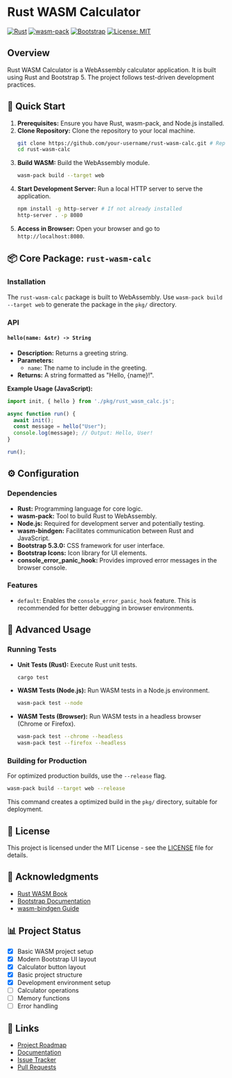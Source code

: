 # Rust WASM Calculator

[![Rust](https://img.shields.io/badge/rust-stable-brightgreen.svg)](https://www.rust-lang.org/)
[![wasm-pack](https://img.shields.io/badge/wasm--pack-latest-blue.svg)](https://rustwasm.github.io/wasm-pack/)
[![Bootstrap](https://img.shields.io/badge/bootstrap-5.3.0-purple.svg)](https://getbootstrap.com/)
[![License: MIT](https://img.shields.io/badge/License-MIT-yellow.svg)](https://opensource.org/licenses/MIT)

## Overview

Rust WASM Calculator is a WebAssembly calculator application. It is built using Rust and Bootstrap 5. The project follows test-driven development practices.

## 🚀 Quick Start

1. **Prerequisites:** Ensure you have Rust, wasm-pack, and Node.js installed.
2. **Clone Repository:** Clone the repository to your local machine.
   ```bash
   git clone https://github.com/your-username/rust-wasm-calc.git # Replace with actual repo URL
   cd rust-wasm-calc
   ```
3. **Build WASM:** Build the WebAssembly module.
   ```bash
   wasm-pack build --target web
   ```
4. **Start Development Server:** Run a local HTTP server to serve the application.
   ```bash
   npm install -g http-server # If not already installed
   http-server . -p 8080
   ```
5. **Access in Browser:** Open your browser and go to `http://localhost:8080`.

## 📦 Core Package: `rust-wasm-calc`

### Installation

The `rust-wasm-calc` package is built to WebAssembly. Use `wasm-pack build --target web` to generate the package in the `pkg/` directory.

### API

#### `hello(name: &str) -> String`

- **Description:**  Returns a greeting string.
- **Parameters:**
    - `name`:  The name to include in the greeting.
- **Returns:**  A string formatted as "Hello, {name}!".

**Example Usage (JavaScript):**

```javascript
import init, { hello } from './pkg/rust_wasm_calc.js';

async function run() {
  await init();
  const message = hello("User");
  console.log(message); // Output: Hello, User!
}

run();
```

## ⚙️ Configuration

### Dependencies

- **Rust:** Programming language for core logic.
- **wasm-pack:** Tool to build Rust to WebAssembly.
- **Node.js:**  Required for development server and potentially testing.
- **wasm-bindgen:**  Facilitates communication between Rust and JavaScript.
- **Bootstrap 5.3.0:**  CSS framework for user interface.
- **Bootstrap Icons:** Icon library for UI elements.
- **console_error_panic_hook:**  Provides improved error messages in the browser console.

### Features

- `default`: Enables the `console_error_panic_hook` feature. This is recommended for better debugging in browser environments.

## 🧪 Advanced Usage

### Running Tests

- **Unit Tests (Rust):** Execute Rust unit tests.
  ```bash
  cargo test
  ```
- **WASM Tests (Node.js):** Run WASM tests in a Node.js environment.
  ```bash
  wasm-pack test --node
  ```
- **WASM Tests (Browser):** Run WASM tests in a headless browser (Chrome or Firefox).
  ```bash
  wasm-pack test --chrome --headless
  wasm-pack test --firefox --headless
  ```

### Building for Production

For optimized production builds, use the `--release` flag.

```bash
wasm-pack build --target web --release
```

This command creates a optimized build in the `pkg/` directory, suitable for deployment.

## 📝 License

This project is licensed under the MIT License - see the [LICENSE](LICENSE) file for details.

## 🙏 Acknowledgments

- [Rust WASM Book](https://rustwasm.github.io/docs/book/)
- [Bootstrap Documentation](https://getbootstrap.com/docs/)
- [wasm-bindgen Guide](https://rustwasm.github.io/docs/wasm-bindgen/)

## 📊 Project Status

- [x] Basic WASM project setup
- [x] Modern Bootstrap UI layout
- [x] Calculator button layout
- [x] Basic project structure
- [x] Development environment setup
- [ ] Calculator operations
- [ ] Memory functions
- [ ] Error handling

## 🔗 Links

- [Project Roadmap](local-research/initial-roadmap.md)
- [Documentation](docs/)
- [Issue Tracker](../../issues)
- [Pull Requests](../../pulls)








